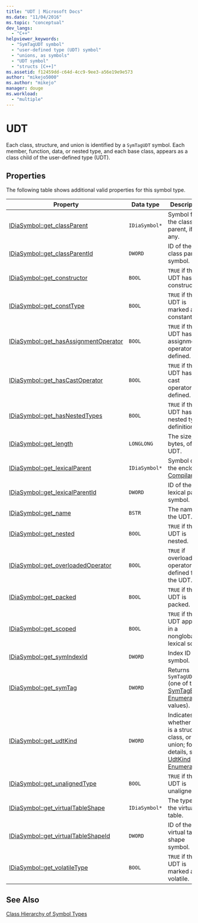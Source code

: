 ```yaml
---
title: "UDT | Microsoft Docs"
ms.date: "11/04/2016"
ms.topic: "conceptual"
dev_langs: 
  - "C++"
helpviewer_keywords: 
  - "SymTagUDT symbol"
  - "user-defined type (UDT) symbol"
  - "unions, as symbols"
  - "UDT symbol"
  - "structs [C++]"
ms.assetid: f12459dd-c64d-4cc9-9ee3-a56e19e9e573
author: "mikejo5000"
ms.author: "mikejo"
manager: douge
ms.workload: 
  - "multiple"
---
```

# UDT
Each class, structure, and union is identified by a `SymTagUDT` symbol. Each member, function, data, or nested type, and each base class, appears as a class child of the user-defined type (UDT).  
  
## Properties  
 The following table shows additional valid properties for this symbol type.  
  
|Property|Data type|Description|  
|--------------|---------------|-----------------|  
|[IDiaSymbol::get_classParent](../../debugger/debug-interface-access/idiasymbol-get-classparent.md)|`IDiaSymbol*`|Symbol for the class parent, if any.|  
|[IDiaSymbol::get_classParentId](../../debugger/debug-interface-access/idiasymbol-get-classparentid.md)|`DWORD`|ID of the class parent symbol.|  
|[IDiaSymbol::get_constructor](../../debugger/debug-interface-access/idiasymbol-get-constructor.md)|`BOOL`|`TRUE` if the UDT has a constructor.|  
|[IDiaSymbol::get_constType](../../debugger/debug-interface-access/idiasymbol-get-consttype.md)|`BOOL`|`TRUE` if the UDT is marked as constant.|  
|[IDiaSymbol::get_hasAssignmentOperator](../../debugger/debug-interface-access/idiasymbol-get-hasassignmentoperator.md)|`BOOL`|`TRUE` if the UDT has any assignment operators defined.|  
|[IDiaSymbol::get_hasCastOperator](../../debugger/debug-interface-access/idiasymbol-get-hascastoperator.md)|`BOOL`|`TRUE` if the UDT has any cast operators defined.|  
|[IDiaSymbol::get_hasNestedTypes](../../debugger/debug-interface-access/idiasymbol-get-hasnestedtypes.md)|`BOOL`|`TRUE` if the UDT has nested type definitions.|  
|[IDiaSymbol::get_length](../../debugger/debug-interface-access/idiasymbol-get-length.md)|`LONGLONG`|The size, in bytes, of the UDT.|  
|[IDiaSymbol::get_lexicalParent](../../debugger/debug-interface-access/idiasymbol-get-lexicalparent.md)|`IDiaSymbol*`|Symbol of the enclosing [Compiland](../../debugger/debug-interface-access/compiland.md).|  
|[IDiaSymbol::get_lexicalParentId](../../debugger/debug-interface-access/idiasymbol-get-lexicalparentid.md)|`DWORD`|ID of the lexical parent symbol.|  
|[IDiaSymbol::get_name](../../debugger/debug-interface-access/idiasymbol-get-name.md)|`BSTR`|The name of the UDT.|  
|[IDiaSymbol::get_nested](../../debugger/debug-interface-access/idiasymbol-get-nested.md)|`BOOL`|`TRUE` if the UDT is nested.|  
|[IDiaSymbol::get_overloadedOperator](../../debugger/debug-interface-access/idiasymbol-get-overloadedoperator.md)|`BOOL`|`TRUE` if overloaded operators are defined for the UDT.|  
|[IDiaSymbol::get_packed](../../debugger/debug-interface-access/idiasymbol-get-packed.md)|`BOOL`|`TRUE` if the UDT is packed.|  
|[IDiaSymbol::get_scoped](../../debugger/debug-interface-access/idiasymbol-get-scoped.md)|`BOOL`|`TRUE` if the UDT appears in a nonglobal lexical scope.|  
|[IDiaSymbol::get_symIndexId](../../debugger/debug-interface-access/idiasymbol-get-symindexid.md)|`DWORD`|Index ID of symbol.|  
|[IDiaSymbol::get_symTag](../../debugger/debug-interface-access/idiasymbol-get-symtag.md)|`DWORD`|Returns `SymTagUDT` (one of the [SymTagEnum Enumeration](../../debugger/debug-interface-access/symtagenum.md) values).|  
|[IDiaSymbol::get_udtKind](../../debugger/debug-interface-access/idiasymbol-get-udtkind.md)|`DWORD`|Indicates whether this is a structure, class, or union; for details, see [UdtKind Enumeration](../../debugger/debug-interface-access/udtkind.md).|  
|[IDiaSymbol::get_unalignedType](../../debugger/debug-interface-access/idiasymbol-get-unalignedtype.md)|`BOOL`|`TRUE` if the UDT is unaligned.|  
|[IDiaSymbol::get_virtualTableShape](../../debugger/debug-interface-access/idiasymbol-get-virtualtableshape.md)|`IDiaSymbol*`|The type of the virtual table.|  
|[IDiaSymbol::get_virtualTableShapeId](../../debugger/debug-interface-access/idiasymbol-get-virtualtableshapeid.md)|`DWORD`|ID of the virtual table shape symbol.|  
|[IDiaSymbol::get_volatileType](../../debugger/debug-interface-access/idiasymbol-get-volatiletype.md)|`BOOL`|`TRUE` if the UDT is marked as volatile.|  
  
## See Also  
 [Class Hierarchy of Symbol Types](../../debugger/debug-interface-access/class-hierarchy-of-symbol-types.md)